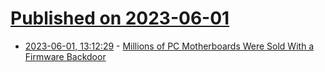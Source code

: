 # [Published on 2023-06-01](index.md)

* [2023-06-01, 13:12:29](https://lobste.rs/s/jo9mvl/millions_pc_motherboards_were_sold_with) - [Millions of PC Motherboards Were Sold With a Firmware Backdoor](https://www.wired.com/story/gigabyte-motherboard-firmware-backdoor/)
